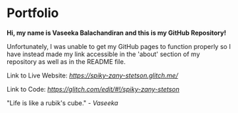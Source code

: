 # Portfolio

**Hi, my name is Vaseeka Balachandiran and this is my GitHub Repository!**

Unfortunately, I was unable to get my GitHub pages to function properly so I have instead made my link accessible in the 'about' section of my repository as well as in the README file.

Link to Live Website: *https://spiky-zany-stetson.glitch.me/*

Link to Code: *https://glitch.com/edit/#!/spiky-zany-stetson*

"Life is like a rubik's cube." *- Vaseeka*
